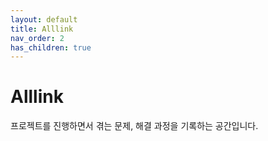 ```yaml
---
layout: default
title: Alllink
nav_order: 2
has_children: true
---
```

# Alllink 

프로젝트를 진행하면서 겪는 문제, 해결 과정을 기록하는 공간입니다.

